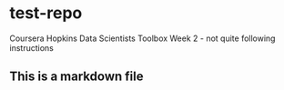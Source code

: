 test-repo
=========

Coursera Hopkins Data Scientists Toolbox Week 2 - not quite following instructions

## This is a markdown file

